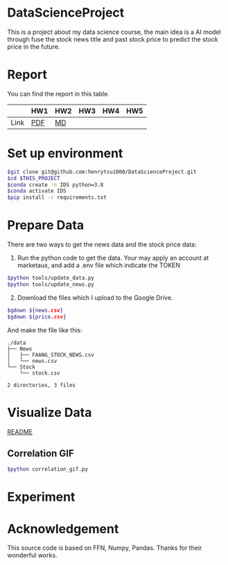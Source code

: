 # DataScienceProject

This is a project about my data science course, the main idea is a AI model through fuse the stock news title and past stock price to predict the stock price in the future.

# Report

You can find the report in this table.

|      | HW1 | HW2| HW3 | HW4 | HW5 |
| ---- | -------------------------------- | -------------------- | --- | - | - |
| Link | [PDF](./HWreport/HW1_109511068.pdf) | [MD](./HWreport/hw2.md) |     |

# Set up environment
```bash
$git clone git@github.com:henrytsui000/DataScienceProject.git
$cd $THIS_PROJECT
$conda create -n IDS python=3.8
$conda activate IDS
$pip install -r requirements.txt
```

# Prepare Data
There are two ways to get the news data and the stock price data:

1. Run the python code to get the data. Your may apply an account at marketaux, and add a .env file which indicate the TOKEN
```bash
$python tools/update_data.py
$python tools/update_news.py
```

2. Download the files which I upload to the Google Drive.
```bash
$gdown ${news.csv}
$gdown ${price.csv}
```

And make the file like this:
```
./data
├── News
│   ├── FAANG_STOCK_NEWS.csv
│   └── news.csv
└── Stock
    └── stock.csv

2 directories, 3 files
```

# Visualize Data
[README](visulize/README.md)
## Correlation GIF
```bash
$python correlation_gif.py
```


# Experiment

# Acknowledgement

This source code is based on FFN, Numpy, Pandas. Thanks for their wonderful works.
